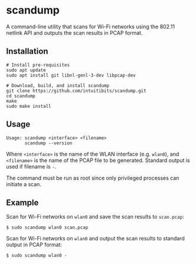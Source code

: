 # scandump

A command-line utility that scans for Wi-Fi networks using the 802.11 netlink API and outputs the scan results in PCAP format.

## Installation

```shell
# Install pre-requisites
sudo apt update
sudo apt install git libnl-genl-3-dev libpcap-dev

# Download, build, and install scandump
git clone https://github.com/intuitibits/scandump.git
cd scandump
make
sudo make install
```

## Usage

```shell
Usage: scandump <interface> <filename>
       scandump --version
```

Where `<interface>` is the name of the WLAN interface (e.g. `wlan0`), and `<filename>` is the name of the PCAP file to be generated. Standard output is used if filename is `-`.

The command must be run as root since only privileged processes can initiate a scan.

## Example

Scan for Wi-Fi networks on `wlan0` and save the scan results to `scan.pcap`:
```console
$ sudo scandump wlan0 scan.pcap
```

Scan for Wi-Fi networks on `wlan0` and output the scan results to standard output in PCAP format:
```console
$ sudo scandump wlan0 -
```
